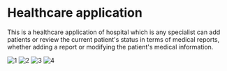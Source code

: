 # Healthcare application

This is a healthcare application of hospital which is any specialist can add patients or review the current patient's status in terms of medical reports, whether adding a report or modifying the patient's medical information.


![1](https://user-images.githubusercontent.com/71293306/180456018-c8f7b69a-c83b-40b0-8e94-b6d2a35669cc.png)
![2](https://user-images.githubusercontent.com/71293306/180456033-0247f74a-d08b-4ded-acc3-8c8ecb20ac4a.png)
![3](https://user-images.githubusercontent.com/71293306/180456047-36b89451-42a4-40a0-93cc-01a33c927837.png)
![4](https://user-images.githubusercontent.com/71293306/180456060-19070931-5bd3-4351-bb7a-2ab26cc425cd.png)

